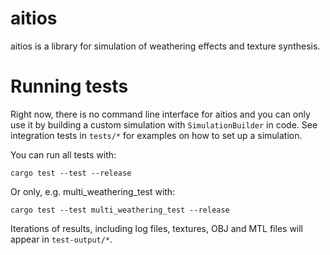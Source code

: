 # aitios
aitios is a library for simulation of weathering effects and texture synthesis.

# Running tests
Right now, there is no command line interface for aitios and you can only use it by building
a custom simulation with `SimulationBuilder` in code. See integration tests in `tests/*` for
examples on how to set up a simulation.

You can run all tests with:

    cargo test --test --release

Or only, e.g. multi_weathering_test with:

    cargo test --test multi_weathering_test --release

Iterations of results, including log files, textures, OBJ and MTL files will appear in `test-output/*`.
